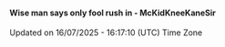 #### Wise man says only fool rush in - McKidKneeKaneSir
Updated on 16/07/2025 - 16:17:10 (UTC) Time Zone
